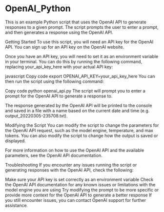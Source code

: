# OpenAI_Python

This is an example Python script that uses the OpenAI API to generate responses to a given prompt. The script prompts the user to enter a prompt, and then generates a response using the OpenAI API.

Getting Started
To use this script, you will need an API key for the OpenAI API. You can sign up for an API key on the OpenAI website.

Once you have an API key, you will need to set it as an environment variable in your terminal. You can do this by running the following command, replacing your_api_key_here with your actual API key:

javascript
Copy code
export OPENAI_API_KEY=your_api_key_here
You can then run the script using the following command:

Copy code
python openai_api.py
The script will prompt you to enter a prompt for the OpenAI API to generate a response to.

The response generated by the OpenAI API will be printed to the console and saved in a file with a name based on the current date and time (e.g. output_20220305-235708.txt).

Modifying the Script
You can modify the script to change the parameters for the OpenAI API request, such as the model engine, temperature, and max tokens. You can also modify the script to change how the output is saved or displayed.

For more information on how to use the OpenAI API and the available parameters, see the OpenAI API documentation.

Troubleshooting
If you encounter any issues running the script or generating responses with the OpenAI API, check the following:

Make sure your API key is set correctly as an environment variable
Check the OpenAI API documentation for any known issues or limitations with the model engine you are using
Try modifying the prompt to be more specific or provide more context for the OpenAI API to generate a better response
If you still encounter issues, you can contact OpenAI support for further assistance.
